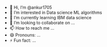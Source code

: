- 👋 Hi, I’m @ankur1705
- 👀 I’m interested in Data science ML algorithms 
- 🌱 I’m currently learning IBM data science
- 💞️ I’m looking to collaborate on ...
- 📫 How to reach me ...
- 😄 Pronouns: ...
- ⚡ Fun fact: ...

<!---
ankur1705/ankur1705 is a ✨ special ✨ repository because its `README.md` (this file) appears on your GitHub profile.
You can click the Preview link to take a look at your changes.
--->
